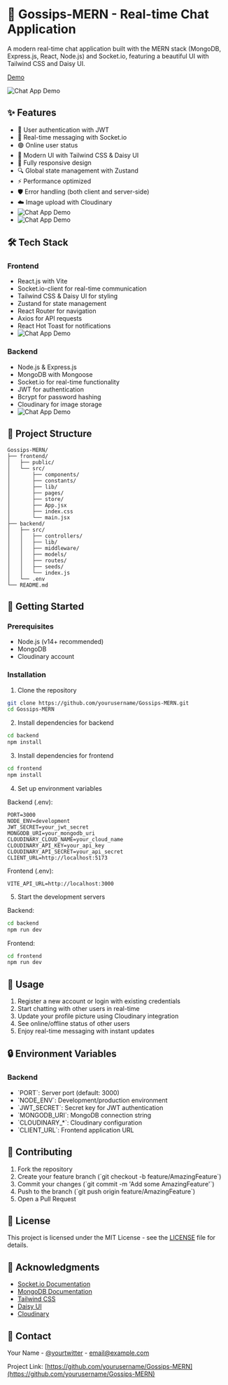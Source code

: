 # 🚀 Gossips-MERN - Real-time Chat Application

A modern real-time chat application built with the MERN stack (MongoDB, Express.js, React, Node.js) and Socket.io, featuring a beautiful UI with Tailwind CSS and Daisy UI.

[Demo](https://gossips-mern.onrender.com/)

![Chat App Demo](https://github.com/sakshamagarwalm2/Gossips-MERN/blob/main/Public/Screenshot%202025-04-05%20004834.png)

## ✨ Features

- 🔐 User authentication with JWT
- 💬 Real-time messaging with Socket.io
- 🟢 Online user status
- 🎨 Modern UI with Tailwind CSS & Daisy UI
- 📱 Fully responsive design
- 🔍 Global state management with Zustand
- ⚡ Performance optimized
- 🛡️ Error handling (both client and server-side)
- ☁️ Image upload with Cloudinary
- ![Chat App Demo](https://github.com/sakshamagarwalm2/Gossips-MERN/blob/main/Public/Screenshot%202025-04-05%20004807.png)
- ![Chat App Demo](https://github.com/sakshamagarwalm2/Gossips-MERN/blob/main/Public/Screenshot%202025-04-05%20004844.png)

## 🛠️ Tech Stack

### Frontend
- React.js with Vite
- Socket.io-client for real-time communication
- Tailwind CSS & Daisy UI for styling
- Zustand for state management
- React Router for navigation
- Axios for API requests
- React Hot Toast for notifications
- ![Chat App Demo](https://github.com/sakshamagarwalm2/Gossips-MERN/blob/main/Public/Screenshot%202025-04-05%20004856.png)

### Backend
- Node.js & Express.js
- MongoDB with Mongoose
- Socket.io for real-time functionality
- JWT for authentication
- Bcrypt for password hashing
- Cloudinary for image storage
- ![Chat App Demo]()

## 📁 Project Structure

```
Gossips-MERN/
├── frontend/
│   ├── public/
│   └── src/
│       ├── components/
│       ├── constants/
│       ├── lib/
│       ├── pages/
│       ├── store/
│       ├── App.jsx
│       ├── index.css
│       └── main.jsx
├── backend/
│   ├── src/
│   │   ├── controllers/
│   │   ├── lib/
│   │   ├── middleware/
│   │   ├── models/
│   │   ├── routes/
│   │   ├── seeds/
│   │   └── index.js
│   └── .env
└── README.md
```

## 🚀 Getting Started

### Prerequisites
- Node.js (v14+ recommended)
- MongoDB
- Cloudinary account

### Installation

1. Clone the repository
```bash
git clone https://github.com/yourusername/Gossips-MERN.git
cd Gossips-MERN
```

2. Install dependencies for backend
```bash
cd backend
npm install
```

3. Install dependencies for frontend
```bash
cd frontend
npm install
```

4. Set up environment variables

Backend (.env):
```env
PORT=3000
NODE_ENV=development
JWT_SECRET=your_jwt_secret
MONGODB_URI=your_mongodb_uri
CLOUDINARY_CLOUD_NAME=your_cloud_name
CLOUDINARY_API_KEY=your_api_key
CLOUDINARY_API_SECRET=your_api_secret
CLIENT_URL=http://localhost:5173
```

Frontend (.env):
```env
VITE_API_URL=http://localhost:3000
```

5. Start the development servers

Backend:
```bash
cd backend
npm run dev
```

Frontend:
```bash
cd frontend
npm run dev
```

## 🌟 Usage

1. Register a new account or login with existing credentials
2. Start chatting with other users in real-time
3. Update your profile picture using Cloudinary integration
4. See online/offline status of other users
5. Enjoy real-time messaging with instant updates

## 🔒 Environment Variables

### Backend
- \`PORT\`: Server port (default: 3000)
- \`NODE_ENV\`: Development/production environment
- \`JWT_SECRET\`: Secret key for JWT authentication
- \`MONGODB_URI\`: MongoDB connection string
- \`CLOUDINARY_*\`: Cloudinary configuration
- \`CLIENT_URL\`: Frontend application URL

## 🤝 Contributing

1. Fork the repository
2. Create your feature branch (\`git checkout -b feature/AmazingFeature\`)
3. Commit your changes (\`git commit -m 'Add some AmazingFeature'\`)
4. Push to the branch (\`git push origin feature/AmazingFeature\`)
5. Open a Pull Request

## 📝 License

This project is licensed under the MIT License - see the [LICENSE](LICENSE) file for details.

## 🙏 Acknowledgments

- [Socket.io Documentation](https://socket.io/docs/v4)
- [MongoDB Documentation](https://docs.mongodb.com)
- [Tailwind CSS](https://tailwindcss.com)
- [Daisy UI](https://daisyui.com)
- [Cloudinary](https://cloudinary.com)

## 📧 Contact

Your Name - [@yourtwitter](https://twitter.com/yourtwitter) - email@example.com

Project Link: [https://github.com/yourusername/Gossips-MERN](https://github.com/yourusername/Gossips-MERN)
